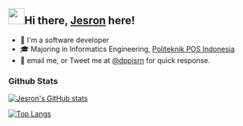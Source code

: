 ### <h2 class="flex"><img src="https://tva1.sinaimg.cn/large/e6c9d24egy1h1571l0uucg205k05egri.gif" width="32" />Hi there, [Jesron](https://twitter.com/dppjsrn) here!</h2>

- :pushpin: I'm a software developer
- :mortar_board: Majoring in Informatics Engineering, [Politeknik POS Indonesia](https://www.poltekpos.ac.id/id)
- :incoming_envelope: email me, or Tweet me at [@dppjsrn](https://twitter.com/dppjsrn) for quick response.


### Github Stats

[![Jesron's GitHub stats](https://github-readme-stats.vercel.app/api?username=jesronmarudut)](https://github.com/jesronmarudut/github-readme-stats)

[![Top Langs](https://github-readme-stats.vercel.app/api/top-langs/?username=jesronmarudut&layout=compact)](https://github.com/jesronmarudut/github-readme-stats)
